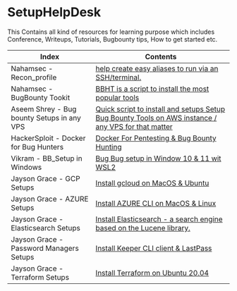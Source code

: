 # SetupHelpDesk

This Contains all kind of resources for learning purpose which includes
Conference, Writeups, Tutorials, Bugbounty tips, How to get started etc.

Index | Contents 
--- | ---
Nahamsec - Recon_profile | [help create easy aliases to run via an SSH/terminal.](https://github.com/nahamsec/recon_profile)
Nahamsec - BugBounty Tookit| [BBHT is a script to install the most popular tools](https://github.com/nahamsec/bbht)
Aseem Shrey - Bug bounty Setups in any VPS | [Quick script to install and setups Setup Bug Bounty Tools on AWS instance / any VPS for that matter](https://gist.github.com/LuD1161/66f30da6d8b6c1c05b9f6708525ea885)
HackerSploit - Docker for Bug Hunters | [Docker For Pentesting & Bug Bounty Hunting](https://www.youtube.com/watch?v=rfXadJ72dhg)
Vikram - BB_Setup in Windows | [Bug Bug setup in Window 10 & 11 wit WSL2 ](https://github.com/RESETHACKER-COMMUNITY/Resources/tree/main/BB_Setup%20in%20WSL2)
Jayson Grace - GCP Setups | [Install gcloud on MacOS & Ubuntu](https://techvomit.net/gcp-cheatsheet/)
Jayson Grace - AZURE Setups | [Install AZURE CLI on MacOS & Linux](https://techvomit.net/azure-cheatsheet/)
Jayson Grace - Elasticsearch Setups | [Install Elasticsearch - a search engine based on the Lucene library.](https://techvomit.net/elk/)
Jayson Grace - Password Managers Setups | [Install Keeper CLI client & LastPass](https://techvomit.net/password-managers/)
Jayson Grace - Terraform Setups | [Install Terraform on Ubuntu 20.04](https://techvomit.net/terraform-cheatsheet/)
